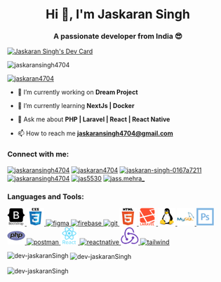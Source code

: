 <h1 align="center">Hi 👋, I'm Jaskaran Singh</h1>
<h3 align="center">A passionate developer from India 😎</h3>

<a href="https://app.daily.dev/jaskaransingh47"><img src="https://api.daily.dev/devcards/06e5b4e3f9a84a9cb73b6e0f730384e8.png?r=ihi" width="200" alt="Jaskaran Singh's Dev Card"/></a>

<p align="left"> <img src="https://komarev.com/ghpvc/?username=jaskaransingh4704&label=Profile%20views&color=0e75b6&style=flat" alt="jaskaransingh4704" /> </p>

<p align="left"> <a href="https://twitter.com/jaskaran4704" target="blank"><img src="https://img.shields.io/twitter/follow/jaskaran4704?logo=twitter&style=for-the-badge" alt="jaskaran4704" /></a> </p>

- 🔭 I’m currently working on **Dream Project**

- 🌱 I’m currently learning **NextJs | Docker**

- 💬 Ask me about **PHP | Laravel | React | React Native**

- 📫 How to reach me **jaskaransingh4704@gmail.com**

<h3 align="left">Connect with me:</h3>
<p align="left">
<a href="https://dev.to/jaskaransingh4704" target="blank"><img align="center" src="https://cdn.jsdelivr.net/npm/simple-icons@3.0.1/icons/dev-dot-to.svg" alt="jaskaransingh4704" height="30" width="40" /></a>
<a href="https://twitter.com/jaskaran4704" target="blank"><img align="center" src="https://raw.githubusercontent.com/rahuldkjain/github-profile-readme-generator/master/src/images/icons/Social/twitter.svg" alt="jaskaran4704" height="30" width="40" /></a>
<a href="https://linkedin.com/in/jaskaran-singh-0167a7211" target="blank"><img align="center" src="https://raw.githubusercontent.com/rahuldkjain/github-profile-readme-generator/master/src/images/icons/Social/linked-in-alt.svg" alt="jaskaran-singh-0167a7211" height="30" width="40" /></a>
<a href="https://codesandbox.com/jaskaransingh4704" target="blank"><img align="center" src="https://cdn.jsdelivr.net/npm/simple-icons@3.0.1/icons/codesandbox.svg" alt="jaskaransingh4704" height="30" width="40" /></a>
<a href="https://fb.com/jas5530" target="blank"><img align="center" src="https://raw.githubusercontent.com/rahuldkjain/github-profile-readme-generator/master/src/images/icons/Social/facebook.svg" alt="jas5530" height="30" width="40" /></a>
<a href="https://instagram.com/developer.jass" target="blank"><img align="center" src="https://raw.githubusercontent.com/rahuldkjain/github-profile-readme-generator/master/src/images/icons/Social/instagram.svg" alt="jass.mehra_" height="30" width="40" /></a>
</p>

<h3 align="left">Languages and Tools:</h3>
<p align="left"> <a href="https://getbootstrap.com" target="_blank"> <img src="https://raw.githubusercontent.com/devicons/devicon/master/icons/bootstrap/bootstrap-plain-wordmark.svg" alt="bootstrap" width="40" height="40"/> </a> <a href="https://www.w3schools.com/css/" target="_blank"> <img src="https://raw.githubusercontent.com/devicons/devicon/master/icons/css3/css3-original-wordmark.svg" alt="css3" width="40" height="40"/> </a> <a href="https://www.figma.com/" target="_blank"> <img src="https://www.vectorlogo.zone/logos/figma/figma-icon.svg" alt="figma" width="40" height="40"/> </a> <a href="https://firebase.google.com/" target="_blank"> <img src="https://www.vectorlogo.zone/logos/firebase/firebase-icon.svg" alt="firebase" width="40" height="40"/> </a> <a href="https://git-scm.com/" target="_blank"> <img src="https://www.vectorlogo.zone/logos/git-scm/git-scm-icon.svg" alt="git" width="40" height="40"/> </a> <a href="https://www.w3.org/html/" target="_blank"> <img src="https://raw.githubusercontent.com/devicons/devicon/master/icons/html5/html5-original-wordmark.svg" alt="html5" width="40" height="40"/> </a> <a href="https://laravel.com/" target="_blank"> <img src="https://raw.githubusercontent.com/devicons/devicon/master/icons/laravel/laravel-plain-wordmark.svg" alt="laravel" width="40" height="40"/> </a> <a href="https://www.linux.org/" target="_blank"> <img src="https://raw.githubusercontent.com/devicons/devicon/master/icons/linux/linux-original.svg" alt="linux" width="40" height="40"/> </a> <a href="https://www.mysql.com/" target="_blank"> <img src="https://raw.githubusercontent.com/devicons/devicon/master/icons/mysql/mysql-original-wordmark.svg" alt="mysql" width="40" height="40"/> </a> <a href="https://www.photoshop.com/en" target="_blank"> <img src="https://raw.githubusercontent.com/devicons/devicon/master/icons/photoshop/photoshop-line.svg" alt="photoshop" width="40" height="40"/> </a> <a href="https://www.php.net" target="_blank"> <img src="https://raw.githubusercontent.com/devicons/devicon/master/icons/php/php-original.svg" alt="php" width="40" height="40"/> </a> <a href="https://postman.com" target="_blank"> <img src="https://www.vectorlogo.zone/logos/getpostman/getpostman-icon.svg" alt="postman" width="40" height="40"/> </a> <a href="https://reactjs.org/" target="_blank"> <img src="https://raw.githubusercontent.com/devicons/devicon/master/icons/react/react-original-wordmark.svg" alt="react" width="40" height="40"/> </a> <a href="https://reactnative.dev/" target="_blank"> <img src="https://reactnative.dev/img/header_logo.svg" alt="reactnative" width="40" height="40"/> </a> <a href="https://redux.js.org" target="_blank"> <img src="https://raw.githubusercontent.com/devicons/devicon/master/icons/redux/redux-original.svg" alt="redux" width="40" height="40"/> </a> <a href="https://tailwindcss.com/" target="_blank"> <img src="https://www.vectorlogo.zone/logos/tailwindcss/tailwindcss-icon.svg" alt="tailwind" width="40" height="40"/> </a> </p>

<p><img align="left" src="https://github-readme-stats.vercel.app/api/top-langs?username=dev-jaskaranSingh&show_icons=true&locale=en&layout=compact" alt="dev-jaskaranSingh" /></p>

<p>&nbsp;<img align="center" src="https://github-readme-stats.vercel.app/api?username=dev-jaskaranSingh&show_icons=true&locale=en" alt="dev-jaskaranSingh" /></p>

<p><img align="center" src="https://github-readme-streak-stats.herokuapp.com/?user=dev-jaskaranSingh&" alt="dev-jaskaranSingh" /></p>
